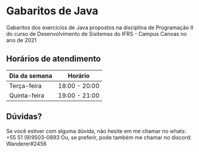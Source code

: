 # Gabaritos de Java
Gabaritos dos exercícios de Java propostos na disciplina de Programação II do curso de Desenvolvimento de Sisitemas do IFRS - Campus Canoas no ano de 2021
## Horários de atendimento
| Dia da semana | Horário |
| ------------- | ------- |
| Terça-feira | 18:00 - 20:00 |
| Quinta-feira | 19:00 - 21:00 |
## Dúvidas?
Se você estiver com alguma dúvida, não hesite em me chamar no whats: +55 51 (9)9503-0893
Ou, se preferir, pode também me chamar no discord: Wanderer#2456
